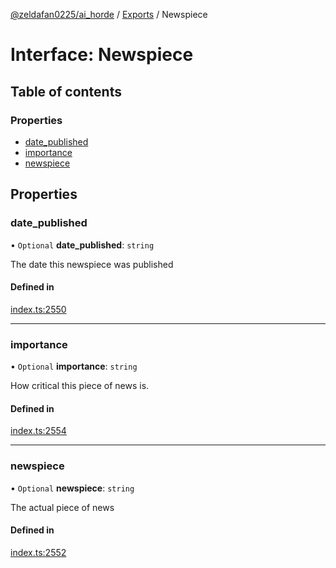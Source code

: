 [@zeldafan0225/ai_horde](../README.md) / [Exports](../modules.md) / Newspiece

# Interface: Newspiece

## Table of contents

### Properties

- [date\_published](Newspiece.md#date_published)
- [importance](Newspiece.md#importance)
- [newspiece](Newspiece.md#newspiece)

## Properties

### date\_published

• `Optional` **date\_published**: `string`

The date this newspiece was published

#### Defined in

[index.ts:2550](https://github.com/ZeldaFan0225/ai_horde/blob/bd3c116/index.ts#L2550)

___

### importance

• `Optional` **importance**: `string`

How critical this piece of news is.

#### Defined in

[index.ts:2554](https://github.com/ZeldaFan0225/ai_horde/blob/bd3c116/index.ts#L2554)

___

### newspiece

• `Optional` **newspiece**: `string`

The actual piece of news

#### Defined in

[index.ts:2552](https://github.com/ZeldaFan0225/ai_horde/blob/bd3c116/index.ts#L2552)
